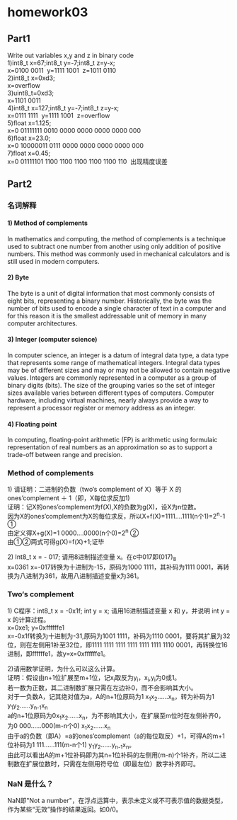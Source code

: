 # homework03

## Part1

Write out variables x,y and z in binary code<br/>
1)int8_t&nbsp;x=67;int8_t&nbsp;y=-7;int8_t&nbsp;z=y-x;<br/>
x=0100 0011&nbsp;&nbsp;y=1111 1001&nbsp;&nbsp;z=1011 0110<br/>
2)int8_t&nbsp;x=0xd3;<br/>
x=overflow<br/>
3)uint8_t=0xd3;<br/>
x=1101 0011<br/>
4)int8_t&nbsp;x=127;int8_t&nbsp;y=-7;int8_t&nbsp;z=y-x;<br/>
x=0111 1111&nbsp;&nbsp;y=1111 1001&nbsp;&nbsp;z=overflow<br/>
5)float&nbsp;x=1.125;<br/>
x=0 01111111 0010 0000 0000 0000 0000 000<br/>
6)float&nbsp;x=23.0;<br/>
x=0 10000011 0111 0000 0000 0000 0000 000<br/>
7)float&nbsp;x=0.45;<br/>
x=0 01111101 1100 1100 1100 1100 1100 110&nbsp;&nbsp;出现精度误差


## Part2

### 名词解释

#### 1)	Method of complements<br/>
In mathematics and computing, the method of complements is a technique used to subtract one number from another using only addition of positive numbers. This method was commonly used in mechanical calculators and is still used in modern computers.

#### 2)	Byte<br/>
The byte is a unit of digital information that most commonly consists of eight bits, representing a binary number. Historically, the byte was the number of bits used to encode a single character of text in a computer and for this reason it is the smallest addressable unit of memory in many computer architectures.

#### 3)	Integer (computer science)<br/>
In computer science, an integer is a datum of integral data type, a data type that represents some range of mathematical integers. Integral data types may be of different sizes and may or may not be allowed to contain negative values. Integers are commonly represented in a computer as a group of binary digits (bits). The size of the grouping varies so the set of integer sizes available varies between different types of computers. Computer hardware, including virtual machines, nearly always provide a way to represent a processor register or memory address as an integer.

#### 4)	Floating point<br/>
In computing, floating-point arithmetic (FP) is arithmetic using formulaic representation of real numbers as an approximation so as to support a trade-off between range and precision.

### Method of complements

1)&nbsp;请证明：二进制的负数（two‘s complement of X）等于 X 的 ones’complement ＋ 1（即，X每位求反加1)<br/>
证明：记X的ones’complement为f(X),X的负数为g(X)，设X为n位数。<br/>
因为X的ones’complement为X的每位求反，所以X+f(X)=1111....1111(n个1)=2<sup>n</sup>-1 ① <br/>
由定义得X+g(X)=1 0000....0000(n个0)=2<sup>n</sup> ②<br/>
由①②两式可得g(X)=f(X)+1;证毕

2)&nbsp;Int8_t x = - 017; 请用8进制描述变量 x。在c中017即(017)<sub>8</sub><br/>
x=0361
x=-017转换为十进制为-15，原码为1000 1111，其补码为1111 0001，再转换为八进制为361，故用八进制描述变量x为361。

### Two‘s complement

1)&nbsp;C程序：int8_t x = -0x1f; int y = x; 请用16进制描述变量 x 和 y，并说明 int
y = x 的计算过程。<br/>
x=0xe1;   y=0xffffffe1<br/>
x=-0x1f转换为十进制为-31,原码为1001 1111，补码为1110 0001，要将其扩展为32位，则在左侧用1补至32位，即1111 1111 1111 1111 1111 1111 1110 0001，再转换位16进制，即ffffffe1，故y=x=0xffffffe1。

2)请用数学证明，为什么可以这么计算。<br/>
证明：假设由n+1位扩展至m+1位，记x<sub>i</sub>取反为y<sub>i</sub>，x<sub>i</sub>,y<sub>i</sub>为0或1。<br/>
若一数为正数，其二进制数扩展只需在左边补0，而不会影响其大小。<br/>
对于一负数A，记其绝对值为a，A的n+1位原码为1 x<sub>1</sub>x<sub>2</sub>......x<sub>n</sub>，转为补码为1 y<sub>1</sub>y<sub>2</sub>......y<sub>n-1</sub>x<sub>n</sub><br/>
a的n+1位原码为0x<sub>1</sub>x<sub>2</sub>......x<sub>n</sub>，为不影响其大小，在扩展至m位时在左侧补齐0，为0 000......000(m-n个0) x<sub>1</sub>x<sub>2</sub>......x<sub>n</sub><br/>
由于a的负数（即A）=a的ones’complement（a的每位取反）+1，可得A的m+1位补码为1 111......111(m-n个1) y<sub>1</sub>y<sub>2</sub>......y<sub>n-1</sub>x<sub>n</sub>。<br/>
由此可以看出A的m+1位补码即为其n+1位补码的左侧用(m-n)个1补齐，所以二进制数在扩展位数时，只需在左侧用符号位（即最左位）数字补齐即可。


### NaN 是什么？

NaN即"Not a number"，在浮点运算中，表示未定义或不可表示值的数据类型，作为某些“无效”操作的结果返回。如0/0。